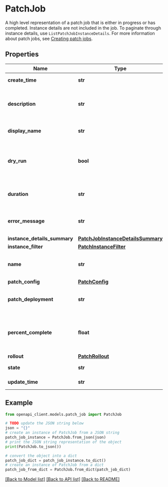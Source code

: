 # PatchJob

A high level representation of a patch job that is either in progress or has completed. Instance details are not included in the job. To paginate through instance details, use `ListPatchJobInstanceDetails`. For more information about patch jobs, see [Creating patch jobs](https://cloud.google.com/compute/docs/os-patch-management/create-patch-job).

## Properties

Name | Type | Description | Notes
------------ | ------------- | ------------- | -------------
**create_time** | **str** | Time this patch job was created. | [optional] 
**description** | **str** | Description of the patch job. Length of the description is limited to 1024 characters. | [optional] 
**display_name** | **str** | Display name for this patch job. This is not a unique identifier. | [optional] 
**dry_run** | **bool** | If this patch job is a dry run, the agent reports that it has finished without running any updates on the VM instance. | [optional] 
**duration** | **str** | Duration of the patch job. After the duration ends, the patch job times out. | [optional] 
**error_message** | **str** | If this patch job failed, this message provides information about the failure. | [optional] 
**instance_details_summary** | [**PatchJobInstanceDetailsSummary**](PatchJobInstanceDetailsSummary.md) |  | [optional] 
**instance_filter** | [**PatchInstanceFilter**](PatchInstanceFilter.md) |  | [optional] 
**name** | **str** | Unique identifier for this patch job in the form &#x60;projects/*/patchJobs/*&#x60; | [optional] 
**patch_config** | [**PatchConfig**](PatchConfig.md) |  | [optional] 
**patch_deployment** | **str** | Output only. Name of the patch deployment that created this patch job. | [optional] [readonly] 
**percent_complete** | **float** | Reflects the overall progress of the patch job in the range of 0.0 being no progress to 100.0 being complete. | [optional] 
**rollout** | [**PatchRollout**](PatchRollout.md) |  | [optional] 
**state** | **str** | The current state of the PatchJob. | [optional] 
**update_time** | **str** | Last time this patch job was updated. | [optional] 

## Example

```python
from openapi_client.models.patch_job import PatchJob

# TODO update the JSON string below
json = "{}"
# create an instance of PatchJob from a JSON string
patch_job_instance = PatchJob.from_json(json)
# print the JSON string representation of the object
print(PatchJob.to_json())

# convert the object into a dict
patch_job_dict = patch_job_instance.to_dict()
# create an instance of PatchJob from a dict
patch_job_from_dict = PatchJob.from_dict(patch_job_dict)
```
[[Back to Model list]](../README.md#documentation-for-models) [[Back to API list]](../README.md#documentation-for-api-endpoints) [[Back to README]](../README.md)


